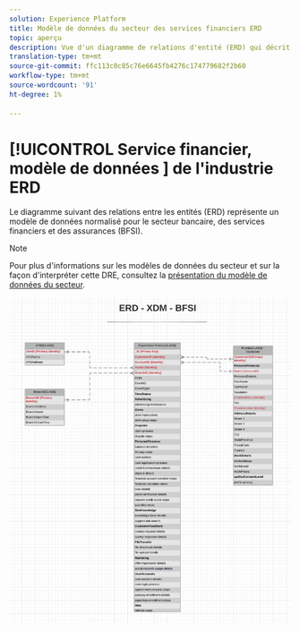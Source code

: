 ```yaml
---
solution: Experience Platform
title: Modèle de données du secteur des services financiers ERD
topic: aperçu
description: Vue d'un diagramme de relations d'entité (ERD) qui décrit un modèle de données normalisé pour l'industrie des banques, des services financiers et des assurances (BFSI). Ce modèle de données est compatible avec le modèle de données d’expérience (XDM) à utiliser dans Adobe Experience Platform.
translation-type: tm+mt
source-git-commit: ffc113c0c85c76e6645fb4276c174779682f2b60
workflow-type: tm+mt
source-wordcount: '91'
ht-degree: 1%

---
```



# [!UICONTROL Service financier, modèle de données ] de l&#39;industrie ERD

Le diagramme suivant des relations entre les entités (ERD) représente un modèle de données normalisé pour le secteur bancaire, des services financiers et des assurances (BFSI).

>[!NOTE]
>
>Pour plus d&#39;informations sur les modèles de données du secteur et sur la façon d&#39;interpréter cette DRE, consultez la [présentation du modèle de données du secteur](./overview.md).

![](../../images/industries/financial.png)